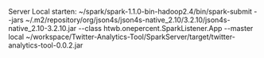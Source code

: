 Server Local starten: ~/spark/spark-1.1.0-bin-hadoop2.4/bin/spark-submit --jars ~/.m2/repository/org/json4s/json4s-native_2.10/3.2.10/json4s-native_2.10-3.2.10.jar --class htwb.onepercent.SparkListener.App --master local ~/workspace/Twitter-Analytics-Tool/SparkServer/target/twitter-analytics-tool-0.0.2.jar



